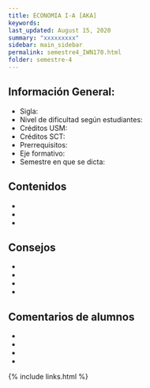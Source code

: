 ```yaml
---
title: ECONOMIA I-A [AKA]
keywords: 
last_updated: August 15, 2020
summary: "xxxxxxxxx"
sidebar: main_sidebar
permalink: semestre4_IWN170.html
folder: semestre-4
---
```



## Información General:
* Sigla: 
* Nivel de dificultad según estudiantes: 
* Créditos USM: 
* Créditos SCT: 
* Prerrequisitos: 
* Eje formativo:  
* Semestre en que se dicta: 


## Contenidos

*
*
*


## Consejos
*
*
*
*


## Comentarios de alumnos

*
*
*
*


[1]: https://www.com


{% include links.html %}
